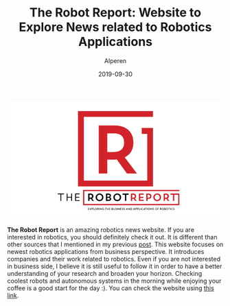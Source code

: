 ﻿---
layout: post
title:  "The Robot Report: Website to Explore News related to Robotics Applications"
author: Alperen
date:   2019-09-30
image: /images/robot-report/1.jpg
categories:
  - Academic
---

![The Robot Report](/images/robot-report/1.jpg)

**The Robot Report** is an amazing robotics news website. If you are interested
in robotics, you should definitely check it out. It is different than other 
sources that I mentioned in my previous [post](https://samialperen.github.io/2019/03/19/robotics-resources.html). This website focuses on newest robotics applications from business perspective. It introduces companies and their work related to robotics. Even if you are not interested in business side, I believe it is still useful to follow it in order to have a better understanding of your research and broaden your horizon. Checking coolest robots and autonomous systems in the morning while enjoying your coffee is a good start for the day :). You can check the website using [this link](https://www.therobotreport.com/).
